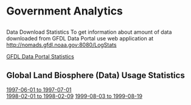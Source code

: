# Government Analytics  

## 
Data Download Statistics
To get information about amount of data downloaded from GFDL Data Portal use web application at http://nomads.gfdl.noaa.gov:8080/LogStats

[GFDL Data Portal Statistics](http://nomads.gfdl.noaa.gov:8080/LogStats/)

## Global Land Biosphere (Data) Usage Statistics  
[1997-06-01 to 1997-07-01](http://web.archive.org/web/19970607080830/http://daac.gsfc.nasa.gov/CAMPAIGN_DOCS/LAND_BIO/stats/wwwstats.html)  
[1998-02-01 to 1998-02-09](http://web.archive.org/web/19980211032705/http://daac.gsfc.nasa.gov/CAMPAIGN_DOCS/LAND_BIO/stats/wwwstats.html)
[1999-08-03 to 1999-08-19](http://web.archive.org/web/20021220001528/http://daac.gsfc.nasa.gov/CAMPAIGN_DOCS/LAND_BIO/stats/wwwstats.html)  

